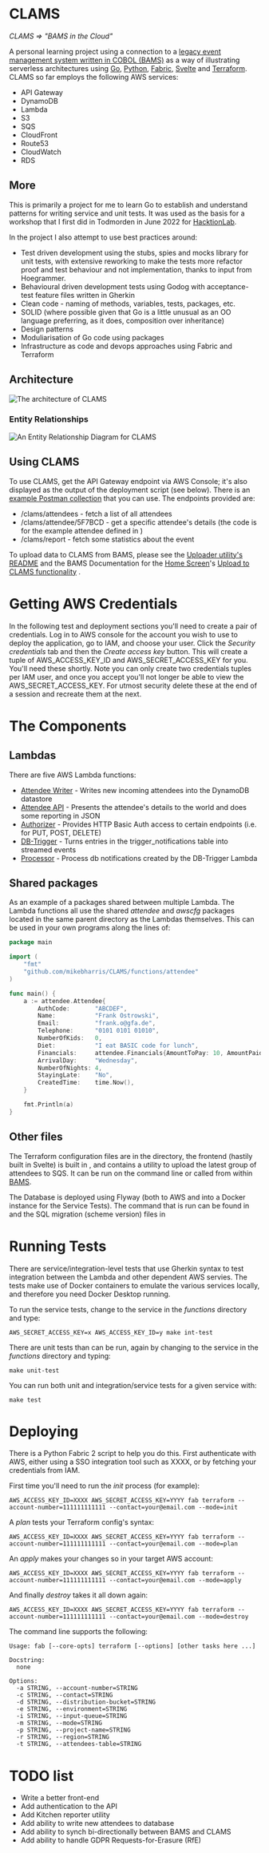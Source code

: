 # CLAMS

_CLAMS => "BAMS in the Cloud"_

A personal learning project using a connection to a [legacy event management system written in COBOL (BAMS)](https://github.com/mikebharris/BAMS) as a way of illustrating serverless architectures using [Go](https://go.dev/), [Python](https://www.python.org/), [Fabric](https://www.fabfile.org/), [Svelte](https://svelte.dev/) and [Terraform](https://www.terraform.io/).  CLAMS so far employs the following AWS services:

* API Gateway
* DynamoDB
* Lambda
* S3
* SQS
* CloudFront
* Route53
* CloudWatch
* RDS

## More

This is primarily a project for me to learn Go to establish and understand patterns for writing service and unit tests.  It was used as the basis for a workshop that I first did in Todmorden in June 2022 for [HacktionLab](https://hacktionlab.org).

In the project I also attempt to use best practices around:

* Test driven development using the stubs, spies and mocks library for unit tests, with extensive reworking to make the tests more refactor proof and test behaviour and not implementation, thanks to input from Hoegrammer.
* Behavioural driven development tests using Godog with acceptance-test feature files written in Gherkin
* Clean code - naming of methods, variables, tests, packages, etc.
* SOLID (where possible given that Go is a little unusual as an OO language preferring, as it does, composition over inheritance)
* Design patterns
* Moduliarisation of Go code using packages
* Infrastructure as code and devops approaches using Fabric and Terraform

## Architecture

![The architecture of CLAMS](CLAMS-architecture.png)

### Entity Relationships

![An Entity Relationship Diagram for CLAMS](CLAMS-ER-Diagram.png)

## Using CLAMS

To use CLAMS, get the API Gateway endpoint via AWS Console; it's also displayed as the output of the deployment script (see below).  There is an [example Postman collection](CLAMS.postman_collection.json) that you can use.  The endpoints provided are:

* /clams/attendees - fetch a list of all attendees
* /clams/attendee/5F7BCD - get a specific attendee's details (the code is for the example attendee defined in [](terraform/modules/dynamo/items.tf))
* /clams/report - fetch some statistics about the event

To upload data to CLAMS from BAMS, please see the [Uploader utility's README](uploader/README.md) and the BAMS Documentation for the [Home Screen](https://github.com/mikebharris/BAMS#home-screen)'s [Upload to CLAMS functionality](https://github.com/mikebharris/BAMS#upload-to-clams-functionality) .

# Getting AWS Credentials

In the following test and deployment sections you'll need to create a pair of credentials.  Log in to AWS console for the account you wish to use to deploy the application, go to IAM, and choose your user.  Click the _Security credentials_ tab and then the _Create access key_ button.  This will create a tuple of AWS_ACCESS_KEY_ID and AWS_SECRET_ACCESS_KEY for you.  You'll need these shortly.   Note you can only create two credentials tuples per IAM user, and once you accept you'll not longer be able to view the AWS_SECRET_ACCESS_KEY.  For utmost security delete these at the end of a session and recreate them at the next. 

# The Components

## Lambdas

There are five AWS Lambda functions:

* [Attendee Writer](functions/attendee-writer) - Writes new incoming attendees into the DynamoDB datastore
* [Attendee API](functions/attendees-api) - Presents the attendee's details to the world and does some reporting in JSON
* [Authorizer](functions/authorizer) - Provides HTTP Basic Auth access to certain endpoints (i.e. for PUT, POST, DELETE)
* [DB-Trigger](functions/db-trigger) - Turns entries in the trigger_notifications table into streamed events
* [Processor](functions/processor) - Process db notifications created by the DB-Trigger Lambda

## Shared packages

As an example of a packages shared between multiple Lambda.  The Lambda functions all use the shared _attendee_ and _awscfg_ packages located in the same parent directory as the Lambdas themselves.  This can be used in your own programs along the lines of:

```go
package main

import (
	"fmt"
	"github.com/mikebharris/CLAMS/functions/attendee"
)

func main() {
	a := attendee.Attendee{
		AuthCode:       "ABCDEF",
		Name:           "Frank Ostrowski",
		Email:          "frank.o@gfa.de",
		Telephone:      "0101 0101 01010",
		NumberOfKids:   0,
		Diet:           "I eat BASIC code for lunch",
		Financials:     attendee.Financials{AmountToPay: 10, AmountPaid: 10, AmountDue: 0},
		ArrivalDay:     "Wednesday",
		NumberOfNights: 4,
		StayingLate:    "No",
		CreatedTime:    time.Now(),
	}

	fmt.Println(a)
}
```

## Other files

The Terraform configuration files are in the [](terraform) directory, the frontend (hastily built in Svelte) is built in [](frontend), and [](uploader) contains a utility to upload the latest group of attendees to SQS.  It can be run on the command line or called from within [BAMS](https://github.com/mikebharris/).

The Database is deployed using Flyway (both to AWS and into a Docker instance for the Service Tests).  The command that is run can be found in [](fabfile.py) and the SQL migration (scheme version) files in [](flyway/sql)

# Running Tests

There are service/integration-level tests that use Gherkin syntax to test integration between the Lambda and other dependent AWS servies.  The tests make use of Docker containers to emulate the various services locally, and therefore you need Docker Desktop running.

To run the service tests, change to the service in the _functions_ directory and type:

```shell
AWS_SECRET_ACCESS_KEY=x AWS_ACCESS_KEY_ID=y make int-test
```

There are unit tests than can be run, again by changing to the service in the _functions_ directory and typing:

```shell
make unit-test
```

You can run both unit and integration/service tests for a given service with:

```shell
make test
```

# Deploying

There is a Python Fabric 2 script to help you do this.  First authenticate with AWS, either using a SSO integration tool such as XXXX, or by fetching your credentials from IAM.

First time you'll need to run the _init_ process (for example):

```shell
AWS_ACCESS_KEY_ID=XXXX AWS_SECRET_ACCESS_KEY=YYYY fab terraform --account-number=111111111111 --contact=your@email.com --mode=init
```

A _plan_ tests your Terraform config's syntax:

```shell
AWS_ACCESS_KEY_ID=XXXX AWS_SECRET_ACCESS_KEY=YYYY fab terraform --account-number=111111111111 --contact=your@email.com --mode=plan
```

An _apply_ makes your changes so in your target AWS account:
```shell
AWS_ACCESS_KEY_ID=XXXX AWS_SECRET_ACCESS_KEY=YYYY fab terraform --account-number=111111111111 --contact=your@email.com --mode=apply
```

And finally _destroy_ takes it all down again:
```shell
AWS_ACCESS_KEY_ID=XXXX AWS_SECRET_ACCESS_KEY=YYYY fab terraform --account-number=111111111111 --contact=your@email.com --mode=destroy
```

The command line supports the following:

```shell
Usage: fab [--core-opts] terraform [--options] [other tasks here ...]

Docstring:
  none

Options:
  -a STRING, --account-number=STRING
  -c STRING, --contact=STRING
  -d STRING, --distribution-bucket=STRING
  -e STRING, --environment=STRING
  -i STRING, --input-queue=STRING
  -m STRING, --mode=STRING
  -p STRING, --project-name=STRING
  -r STRING, --region=STRING
  -t STRING, --attendees-table=STRING
```

# TODO list

* Write a better front-end
* Add authentication to the API
* Add Kitchen reporter utility
* Add ability to write new attendees to database
* Add ability to synch bi-directionally between BAMS and CLAMS
* Add ability to handle GDPR Requests-for-Erasure (RfE)
